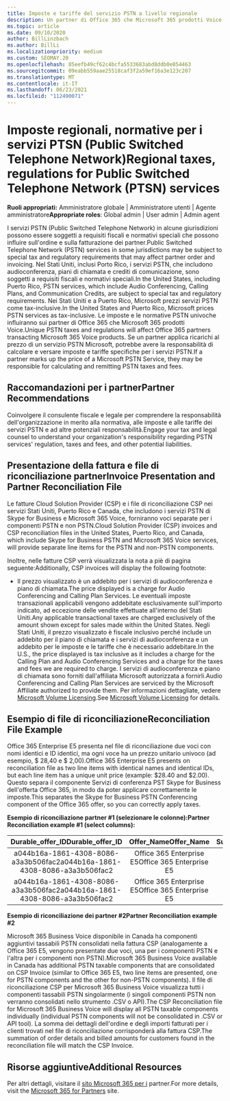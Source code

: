 ```yaml
---
title: Imposte e tariffe del servizio PSTN a livello regionale
description: Un partner di Office 365 che Microsoft 365 prodotti Voice può essere soggetto a imposte, tariffe o requisiti normativi per i servizi PSTN.
ms.topic: article
ms.date: 09/10/2020
author: BillLinzbach
ms.author: BillLi
ms.localizationpriority: medium
ms.custom: SEOMAY.20
ms.openlocfilehash: 85eefb49cf62c4bcfa5533683abd8ddb0e854463
ms.sourcegitcommit: 09eabb559aae25518caf3f2a59ef16a3e123c207
ms.translationtype: MT
ms.contentlocale: it-IT
ms.lasthandoff: 06/23/2021
ms.locfileid: "112490071"
---
```

# <a name="regional-taxes-regulations-for-public-switched-telephone-network-ptsn-services"></a><span data-ttu-id="14151-103">Imposte regionali, normative per i servizi PTSN (Public Switched Telephone Network)</span><span class="sxs-lookup"><span data-stu-id="14151-103">Regional taxes, regulations for Public Switched Telephone Network (PTSN) services</span></span>

<span data-ttu-id="14151-104">**Ruoli appropriati:** Amministratore globale | Amministratore utenti | Agente amministratore</span><span class="sxs-lookup"><span data-stu-id="14151-104">**Appropriate roles**: Global admin | User admin | Admin agent</span></span>

<span data-ttu-id="14151-105">I servizi PSTN (Public Switched Telephone Network) in alcune giurisdizioni possono essere soggetti a requisiti fiscali e normativi speciali che possono influire sull'ordine e sulla fatturazione dei partner.</span><span class="sxs-lookup"><span data-stu-id="14151-105">Public Switched Telephone Network (PSTN) services in some jurisdictions may be subject to special tax and regulatory requirements that may affect partner order and invoicing.</span></span> <span data-ttu-id="14151-106">Nel Stati Uniti, inclusi Porto Rico, i servizi PSTN, che includono audioconferenza, piani di chiamata e crediti di comunicazione, sono soggetti a requisiti fiscali e normativi speciali.</span><span class="sxs-lookup"><span data-stu-id="14151-106">In the United States, including Puerto Rico, PSTN services, which include Audio Conferencing, Calling Plans, and Communication Credits, are subject to special tax and regulatory requirements.</span></span> <span data-ttu-id="14151-107">Nei Stati Uniti e a Puerto Rico, Microsoft prezzi servizi PSTN come tax-inclusive.</span><span class="sxs-lookup"><span data-stu-id="14151-107">In the United States and Puerto Rico, Microsoft prices PSTN services as tax-inclusive.</span></span>  <span data-ttu-id="14151-108">Le imposte e le normative PSTN univoche influiranno sui partner di Office 365 che Microsoft 365 prodotti Voice.</span><span class="sxs-lookup"><span data-stu-id="14151-108">Unique PSTN taxes and regulations will affect Office 365 partners transacting Microsoft 365 Voice products.</span></span>  <span data-ttu-id="14151-109">Se un partner applica ricarichi al prezzo di un servizio PSTN Microsoft, potrebbe avere la responsabilità di calcolare e versare imposte e tariffe specifiche per i servizi PSTN.</span><span class="sxs-lookup"><span data-stu-id="14151-109">If a partner marks up the price of a Microsoft PSTN Service, they may be responsible for calculating and remitting PSTN taxes and fees.</span></span>

## <a name="partner-recommendations"></a><span data-ttu-id="14151-110">Raccomandazioni per i partner</span><span class="sxs-lookup"><span data-stu-id="14151-110">Partner Recommendations</span></span>

<span data-ttu-id="14151-111">Coinvolgere il consulente fiscale e legale per comprendere la responsabilità dell'organizzazione in merito alla normativa, alle imposte e alle tariffe dei servizi PSTN e ad altre potenziali responsabilità.</span><span class="sxs-lookup"><span data-stu-id="14151-111">Engage your tax and legal counsel to understand your organization's responsibility regarding PSTN services' regulation, taxes and fees, and other potential liabilities.</span></span>

## <a name="invoice-presentation-and-partner-reconciliation-file"></a><span data-ttu-id="14151-112">Presentazione della fattura e file di riconciliazione partner</span><span class="sxs-lookup"><span data-stu-id="14151-112">Invoice Presentation and Partner Reconciliation File</span></span>

<span data-ttu-id="14151-113">Le fatture Cloud Solution Provider (CSP) e i file di riconciliazione CSP nei servizi Stati Uniti, Puerto Rico e Canada, che includono i servizi PSTN di Skype for Business e Microsoft 365 Voice, forniranno voci separate per i componenti PSTN e non PSTN.</span><span class="sxs-lookup"><span data-stu-id="14151-113">Cloud Solution Provider (CSP) invoices and CSP reconciliation files in the United States, Puerto Rico, and Canada, which include Skype for Business PSTN and Microsoft 365 Voice services, will provide separate line items for the PSTN and non-PSTN components.</span></span>

<span data-ttu-id="14151-114">Inoltre, nelle fatture CSP verrà visualizzata la nota a piè di pagina seguente:</span><span class="sxs-lookup"><span data-stu-id="14151-114">Additionally, CSP invoices will display the following footnote:</span></span>

* <span data-ttu-id="14151-115">Il prezzo visualizzato è un addebito per i servizi di audioconferenza e piano di chiamata.</span><span class="sxs-lookup"><span data-stu-id="14151-115">The price displayed is a charge for Audio Conferencing and Calling Plan Services.</span></span>  <span data-ttu-id="14151-116">Le eventuali imposte transazionali applicabili vengono addebitate esclusivamente sull'importo indicato, ad eccezione delle vendite effettuate all'interno del Stati Uniti.</span><span class="sxs-lookup"><span data-stu-id="14151-116">Any applicable transactional taxes are charged exclusively of the amount shown except for sales made within the United States.</span></span>  <span data-ttu-id="14151-117">Negli Stati Uniti, il prezzo visualizzato è fiscale inclusivo perché include un addebito per il piano di chiamata e i servizi di audioconferenza e un addebito per le imposte e le tariffe che è necessario addebitare.</span><span class="sxs-lookup"><span data-stu-id="14151-117">In the U.S., the price displayed is tax inclusive as it includes a charge for the Calling Plan and Audio Conferencing Services and a charge for the taxes and fees we are required to charge.</span></span>  <span data-ttu-id="14151-118">I servizi di audioconferenza e piano di chiamata sono forniti dall'affiliata Microsoft autorizzata a fornirli.</span><span class="sxs-lookup"><span data-stu-id="14151-118">Audio Conferencing and Calling Plan Services are serviced by the Microsoft Affiliate authorized to provide them.</span></span>  <span data-ttu-id="14151-119">Per informazioni dettagliate, vedere [Microsoft Volume Licensing](https://go.microsoft.com/fwlink/?LinkId=690247).</span><span class="sxs-lookup"><span data-stu-id="14151-119">See [Microsoft Volume Licensing](https://go.microsoft.com/fwlink/?LinkId=690247) for details.</span></span>

## <a name="reconciliation-file-example"></a><span data-ttu-id="14151-120">Esempio di file di riconciliazione</span><span class="sxs-lookup"><span data-stu-id="14151-120">Reconciliation File Example</span></span>

<span data-ttu-id="14151-121">Office 365 Enterprise E5 presenta nel file di riconciliazione due voci con nomi identici e ID identici, ma ogni voce ha un prezzo unitario univoco (ad esempio, $ 28,40 e $ 2,00).</span><span class="sxs-lookup"><span data-stu-id="14151-121">Office 365 Enterprise E5 presents on reconciliation file as two line items with identical names and identical IDs, but each line item has a unique unit price (example: $28.40 and $2.00).</span></span> <span data-ttu-id="14151-122">Questo separa il componente Servizi di conferenza PST Skype for Business dell'offerta Office 365, in modo da poter applicare correttamente le imposte.</span><span class="sxs-lookup"><span data-stu-id="14151-122">This separates the Skype for Business PSTN Conferencing component of the Office 365 offer, so you can correctly apply taxes.</span></span>

<span data-ttu-id="14151-123">**Esempio di riconciliazione partner #1 (selezionare le colonne):**</span><span class="sxs-lookup"><span data-stu-id="14151-123">**Partner Reconciliation example #1 (select columns):**</span></span>

|<span data-ttu-id="14151-124">**Durable_offer_ID**</span><span class="sxs-lookup"><span data-stu-id="14151-124">**Durable_offer_ID**</span></span>|<span data-ttu-id="14151-125">**Offer_Name**</span><span class="sxs-lookup"><span data-stu-id="14151-125">**Offer_Name**</span></span>|<span data-ttu-id="14151-126">**Subscription_Start_Date**</span><span class="sxs-lookup"><span data-stu-id="14151-126">**Subscription_Start_Date**</span></span>|<span data-ttu-id="14151-127">**Subscription_End_Date**</span><span class="sxs-lookup"><span data-stu-id="14151-127">**Subscription_End_Date**</span></span>|<span data-ttu-id="14151-128">**Charge_Start_Date**</span><span class="sxs-lookup"><span data-stu-id="14151-128">**Charge_Start_Date**</span></span>|<span data-ttu-id="14151-129">**Charge_End_Date**</span><span class="sxs-lookup"><span data-stu-id="14151-129">**Charge_End_Date**</span></span>|<span data-ttu-id="14151-130">**Charge_Type**</span><span class="sxs-lookup"><span data-stu-id="14151-130">**Charge_Type**</span></span>|<span data-ttu-id="14151-131">**Unit_Price**</span><span class="sxs-lookup"><span data-stu-id="14151-131">**Unit_Price**</span></span>|
|:----:|:----:|:----:|:----:|:----:|:----:|:----:|:----:|
|<span data-ttu-id="14151-132">a044b16a-1861-4308-8086-a3a3b506fac2</span><span class="sxs-lookup"><span data-stu-id="14151-132">a044b16a-1861-4308-8086-a3a3b506fac2</span></span>   |<span data-ttu-id="14151-133">Office 365 Enterprise E5</span><span class="sxs-lookup"><span data-stu-id="14151-133">Office 365 Enterprise E5</span></span>   |<span data-ttu-id="14151-134">8/10/2019 0:00</span><span class="sxs-lookup"><span data-stu-id="14151-134">8/10/2019 0:00</span></span>   |<span data-ttu-id="14151-135">8/11/2019 0:00</span><span class="sxs-lookup"><span data-stu-id="14151-135">8/11/2019 0:00</span></span>   |<span data-ttu-id="14151-136">8/11/2019 0:00</span><span class="sxs-lookup"><span data-stu-id="14151-136">8/11/2019 0:00</span></span>|<span data-ttu-id="14151-137">9/10/2019 0:00</span><span class="sxs-lookup"><span data-stu-id="14151-137">9/10/2019 0:00</span></span>   |<span data-ttu-id="14151-138">Tariffa periodica</span><span class="sxs-lookup"><span data-stu-id="14151-138">Cycle fee</span></span>   |<span data-ttu-id="14151-139">28,40</span><span class="sxs-lookup"><span data-stu-id="14151-139">28.40</span></span>   |
|<span data-ttu-id="14151-140">a044b16a-1861-4308-8086-a3a3b506fac2</span><span class="sxs-lookup"><span data-stu-id="14151-140">a044b16a-1861-4308-8086-a3a3b506fac2</span></span>   |<span data-ttu-id="14151-141">Office 365 Enterprise E5</span><span class="sxs-lookup"><span data-stu-id="14151-141">Office 365 Enterprise E5</span></span>   |<span data-ttu-id="14151-142">8/10/2019 0:00</span><span class="sxs-lookup"><span data-stu-id="14151-142">8/10/2019 0:00</span></span>   |<span data-ttu-id="14151-143">8/11/2019 0:00</span><span class="sxs-lookup"><span data-stu-id="14151-143">8/11/2019 0:00</span></span>   |<span data-ttu-id="14151-144">8/11/2019 0:00</span><span class="sxs-lookup"><span data-stu-id="14151-144">8/11/2019 0:00</span></span>   |<span data-ttu-id="14151-145">9/10/2019 0:00</span><span class="sxs-lookup"><span data-stu-id="14151-145">9/10/2019 0:00</span></span>   |<span data-ttu-id="14151-146">Tariffa periodica</span><span class="sxs-lookup"><span data-stu-id="14151-146">Cycle fee</span></span>   |<span data-ttu-id="14151-147">2,00</span><span class="sxs-lookup"><span data-stu-id="14151-147">2.00</span></span>   |

<span data-ttu-id="14151-148">**Esempio di riconciliazione dei partner #2**</span><span class="sxs-lookup"><span data-stu-id="14151-148">**Partner Reconciliation example #2**</span></span>

<span data-ttu-id="14151-149">Microsoft 365 Business Voice disponibile in Canada ha componenti aggiuntivi tassabili PSTN consolidati nella fattura CSP (analogamente a Office 365 E5, vengono presentate due voci, una per i componenti PSTN e l'altra per i componenti non PSTN).</span><span class="sxs-lookup"><span data-stu-id="14151-149">Microsoft 365 Business Voice available in Canada has additional PSTN taxable components that are consolidated on CSP Invoice (similar to Office 365 E5, two line items are presented, one for PSTN components and the other for non-PSTN components).</span></span>  <span data-ttu-id="14151-150">Il file di riconciliazione CSP per Microsoft 365 Business Voice visualizza tutti i componenti tassabili PSTN singolarmente (i singoli componenti PSTN non verranno consolidati nello strumento .CSV o API).</span><span class="sxs-lookup"><span data-stu-id="14151-150">The CSP Reconciliation file for Microsoft 365 Business Voice will display all PSTN taxable components individually (individual PSTN components will not be consolidated in .CSV or API tool).</span></span>  <span data-ttu-id="14151-151">La somma dei dettagli dell'ordine e degli importi fatturati per i clienti trovati nel file di riconciliazione corrisponderà alla fattura CSP.</span><span class="sxs-lookup"><span data-stu-id="14151-151">The summation of order details and billed amounts for customers found in the reconciliation file will match the CSP Invoice.</span></span>

## <a name="additional-resources"></a><span data-ttu-id="14151-152">Risorse aggiuntive</span><span class="sxs-lookup"><span data-stu-id="14151-152">Additional Resources</span></span>
<span data-ttu-id="14151-153">Per altri dettagli, visitare il [sito Microsoft 365 per i](https://www.microsoft.com/microsoft-365/partners/) partner.</span><span class="sxs-lookup"><span data-stu-id="14151-153">For more details, visit the [Microsoft 365 for Partners](https://www.microsoft.com/microsoft-365/partners/) site.</span></span>

